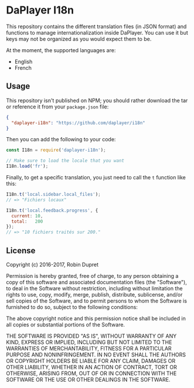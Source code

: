 # DaPlayer I18n

This repository contains the different translation files (in JSON format) and
functions to manage internationalization inside DaPlayer. You can use it but
keys may not be organized as you would expect them to be.

At the moment, the supported languages are:

* English
* French

## Usage

This repository isn't published on NPM; you should rather download the tar or
reference it from your `package.json` file:

~~~json
{
  "daplayer-i18n": "https://github.com/daplayer/i18n"
}
~~~

Then you can add the following to your code:

~~~javascript
const I18n = require('daplayer-i18n');

// Make sure to load the locale that you want
I18n.load('fr');
~~~

Finally, to get a specific translation, you just need to call the `t`
function like this:

~~~javascript
I18n.t('local.sidebar.local_files');
// => "Fichiers locaux"

I18n.t('local.feedback.progress', {
  current: 10,
  total:   200
});
// => "10 fichiers traités sur 200."
~~~

## License

Copyright (c) 2016-2017, Robin Dupret

Permission is hereby granted, free of charge, to any person obtaining a copy
of this software and associated documentation files (the "Software"), to deal
in the Software without restriction, including without limitation the rights
to use, copy, modify, merge, publish, distribute, sublicense, and/or sell
copies of the Software, and to permit persons to whom the Software is
furnished to do so, subject to the following conditions:

The above copyright notice and this permission notice shall be included in all
copies or substantial portions of the Software.

THE SOFTWARE IS PROVIDED "AS IS", WITHOUT WARRANTY OF ANY KIND, EXPRESS OR
IMPLIED, INCLUDING BUT NOT LIMITED TO THE WARRANTIES OF MERCHANTABILITY,
FITNESS FOR A PARTICULAR PURPOSE AND NONINFRINGEMENT. IN NO EVENT SHALL THE
AUTHORS OR COPYRIGHT HOLDERS BE LIABLE FOR ANY CLAIM, DAMAGES OR OTHER
LIABILITY, WHETHER IN AN ACTION OF CONTRACT, TORT OR OTHERWISE, ARISING FROM,
OUT OF OR IN CONNECTION WITH THE SOFTWARE OR THE USE OR OTHER DEALINGS IN THE
SOFTWARE.
